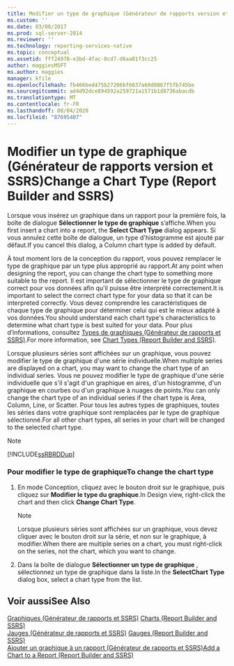 ```yaml
---
title: Modifier un type de graphique (Générateur de rapports version et SSRS) | Microsoft Docs
ms.custom: ''
ms.date: 03/08/2017
ms.prod: sql-server-2014
ms.reviewer: ''
ms.technology: reporting-services-native
ms.topic: conceptual
ms.assetid: fff24978-e3bd-4fac-8cd7-d6aa81f3cc25
author: maggiesMSFT
ms.author: maggies
manager: kfile
ms.openlocfilehash: fb466bed475b27206bf6837a60d0867f5fb745be
ms.sourcegitcommit: ad4d92dce894592a259721a1571b1d8736abacdb
ms.translationtype: MT
ms.contentlocale: fr-FR
ms.lasthandoff: 08/04/2020
ms.locfileid: "87695407"
---
```

# <a name="change-a-chart-type-report-builder-and-ssrs"></a><span data-ttu-id="5c430-102">Modifier un type de graphique (Générateur de rapports version et SSRS)</span><span class="sxs-lookup"><span data-stu-id="5c430-102">Change a Chart Type (Report Builder and SSRS)</span></span>
  <span data-ttu-id="5c430-103">Lorsque vous insérez un graphique dans un rapport pour la première fois, la boîte de dialogue **Sélectionner le type de graphique** s’affiche.</span><span class="sxs-lookup"><span data-stu-id="5c430-103">When you first insert a chart into a report, the **Select Chart Type** dialog appears.</span></span> <span data-ttu-id="5c430-104">Si vous annulez cette boîte de dialogue, un type d'histogramme est ajouté par défaut.</span><span class="sxs-lookup"><span data-stu-id="5c430-104">If you cancel this dialog, a Column chart type is added by default.</span></span>  
  
 <span data-ttu-id="5c430-105">À tout moment lors de la conception du rapport, vous pouvez remplacer le type de graphique par un type plus approprié au rapport.</span><span class="sxs-lookup"><span data-stu-id="5c430-105">At any point when designing the report, you can change the chart type to something more suitable to the report.</span></span> <span data-ttu-id="5c430-106">Il est important de sélectionner le type de graphique correct pour vos données afin qu'il puisse être interprété correctement.</span><span class="sxs-lookup"><span data-stu-id="5c430-106">It is important to select the correct chart type for your data so that it can be interpreted correctly.</span></span> <span data-ttu-id="5c430-107">Vous devez comprendre les caractéristiques de chaque type de graphique pour déterminer celui qui est le mieux adapté à vos données.</span><span class="sxs-lookup"><span data-stu-id="5c430-107">You should understand each chart type's characteristics to determine what chart type is best suited for your data.</span></span> <span data-ttu-id="5c430-108">Pour plus d’informations, consultez [Types de graphiques &#40;Générateur de rapports et SSRS&#41;](chart-types-report-builder-and-ssrs.md).</span><span class="sxs-lookup"><span data-stu-id="5c430-108">For more information, see [Chart Types &#40;Report Builder and SSRS&#41;](chart-types-report-builder-and-ssrs.md).</span></span>  
  
 <span data-ttu-id="5c430-109">Lorsque plusieurs séries sont affichées sur un graphique, vous pouvez modifier le type de graphique d'une série individuelle.</span><span class="sxs-lookup"><span data-stu-id="5c430-109">When multiple series are displayed on a chart, you may want to change the chart type of an individual series.</span></span> <span data-ttu-id="5c430-110">Vous ne pouvez modifier le type de graphique d'une série individuelle que s'il s'agit d'un graphique en aires, d'un histogramme, d'un graphique en courbes ou d'un graphique à nuages de points.</span><span class="sxs-lookup"><span data-stu-id="5c430-110">You can only change the chart type of an individual series if the chart type is Area, Column, Line, or Scatter.</span></span> <span data-ttu-id="5c430-111">Pour tous les autres types de graphiques, toutes les séries dans votre graphique sont remplacées par le type de graphique sélectionné.</span><span class="sxs-lookup"><span data-stu-id="5c430-111">For all other chart types, all series in your chart will be changed to the selected chart type.</span></span>  
  
> [!NOTE]  
>  [!INCLUDE[ssRBRDDup](../../includes/ssrbrddup-md.md)]  
  
### <a name="to-change-the-chart-type"></a><span data-ttu-id="5c430-112">Pour modifier le type de graphique</span><span class="sxs-lookup"><span data-stu-id="5c430-112">To change the chart type</span></span>  
  
1.  <span data-ttu-id="5c430-113">En mode Conception, cliquez avec le bouton droit sur le graphique, puis cliquez sur **Modifier le type du graphique**.</span><span class="sxs-lookup"><span data-stu-id="5c430-113">In Design view, right-click the chart and then click **Change Chart Type**.</span></span>  
  
    > [!NOTE]  
    >  <span data-ttu-id="5c430-114">Lorsque plusieurs séries sont affichées sur un graphique, vous devez cliquer avec le bouton droit sur la série, et non sur le graphique, à modifier.</span><span class="sxs-lookup"><span data-stu-id="5c430-114">When there are multiple series on a chart, you must right-click on the series, not the chart, which you want to change.</span></span>  
  
2.  <span data-ttu-id="5c430-115">Dans la boîte de dialogue **Sélectionner un type de graphique** , sélectionnez un type de graphique dans la liste.</span><span class="sxs-lookup"><span data-stu-id="5c430-115">In the **SelectChart Type** dialog box, select a chart type from the list.</span></span>  
  
## <a name="see-also"></a><span data-ttu-id="5c430-116">Voir aussi</span><span class="sxs-lookup"><span data-stu-id="5c430-116">See Also</span></span>  
 <span data-ttu-id="5c430-117">[Graphiques &#40;Générateur de rapports et SSRS&#41;](charts-report-builder-and-ssrs.md) </span><span class="sxs-lookup"><span data-stu-id="5c430-117">[Charts &#40;Report Builder and SSRS&#41;](charts-report-builder-and-ssrs.md) </span></span>  
 <span data-ttu-id="5c430-118">[Jauges &#40;Générateur de rapports et SSRS&#41;](gauges-report-builder-and-ssrs.md) </span><span class="sxs-lookup"><span data-stu-id="5c430-118">[Gauges &#40;Report Builder and SSRS&#41;](gauges-report-builder-and-ssrs.md) </span></span>  
 [<span data-ttu-id="5c430-119">Ajouter un graphique à un rapport &#40;Générateur de rapports et SSRS&#41;</span><span class="sxs-lookup"><span data-stu-id="5c430-119">Add a Chart to a Report &#40;Report Builder and SSRS&#41;</span></span>](add-a-chart-to-a-report-report-builder-and-ssrs.md)  
  
  
